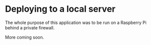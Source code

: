# Deploying to a local server

The whole purpose of this application was to be run on a Raspberry Pi behind a private firewall.

More coming soon.

